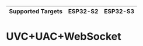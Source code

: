 | Supported Targets | ESP32-S2 | ESP32-S3 |
| ----------------- | -------- | -------- |

# UVC+UAC+WebSocket
